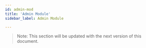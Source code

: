 ```yaml
---
id: admin-mod
title: 'Admin Module'
sidebar_label: Admin Module

---
```


> 
> Note: This section will be updated with the next version of this document. 
>
